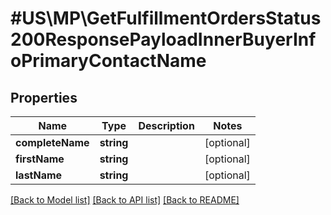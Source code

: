 # #US\MP\GetFulfillmentOrdersStatus200ResponsePayloadInnerBuyerInfoPrimaryContactName

## Properties

Name | Type | Description | Notes
------------ | ------------- | ------------- | -------------
**completeName** | **string** |  | [optional]
**firstName** | **string** |  | [optional]
**lastName** | **string** |  | [optional]


[[Back to Model list]](../) [[Back to API list]](../../Api/US/MP) [[Back to README]](../../README.md)
